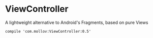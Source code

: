 # ViewController
A lightweight alternative to Android's Fragments, based on pure Views

```
compile 'com.mollov:ViewController:0.5'
```
